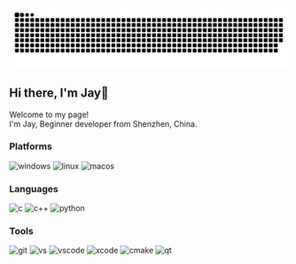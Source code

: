 <picture>
  <source media="(prefers-color-scheme: dark)" srcset="https://raw.githubusercontent.com/jaynraven/jaynraven/output/github-contribution-grid-snake-dark.svg">
  <source media="(prefers-color-scheme: light)" srcset="https://raw.githubusercontent.com/jaynraven/jaynraven/output/github-contribution-grid-snake.svg">
  <img alt="github contribution grid snake animation" src="https://raw.githubusercontent.com/jaynraven/jaynraven/output/github-contribution-grid-snake.svg">
</picture>

<!-- GitHub Activity Graph GitHub 活动图 -->
<!-- <img src="https://github-readme-activity-graph.vercel.app/graph?username=jaynraven&theme=github-compact&bg_color=FF000000&hide_border=true" alt="Activity"/> -->
  
<h2>Hi there, I'm Jay👋</h2>

<p>Welcome to my page! </br> I'm Jay, Beginner developer from Shenzhen, China.</br></p>
<h3>Platforms</h3>
<p>
  <img alt="windows" src="https://img.shields.io/badge/-Windows-0078D6?style=flat-square&logo=windows10&logoColor=white" />
  <img alt="linux" src="https://img.shields.io/badge/-Linux-FCC624?style=flat-square&logo=linux&logoColor=white" /> 
  <img alt="macos" src="https://img.shields.io/badge/-MacOS-000000?style=flat-square&logo=macos&logoColor=white" />
</p>
<h3>Languages</h3>
<p>
  <img alt="c" src="https://img.shields.io/badge/-C-A8B9CC?style=flat-square&logo=c&logoColor=white" />
  <img alt="c++" src="https://img.shields.io/badge/-C++-00599C?style=flat-square&logo=cplusplus&logoColor=white" /> 
  <img alt="python" src="https://img.shields.io/badge/-Python-3776AB?style=flat-square&logo=python&logoColor=white" />
</p>
<h3>Tools</h3>
<p>
  <img alt="git" src="https://img.shields.io/badge/-Git-F05032?style=flat-square&logo=git&logoColor=white" />
  <img alt="vs" src="https://img.shields.io/badge/-Visual Studio-5C2D91?style=flat-square&logo=visualstudio&logoColor=white" />
  <img alt="vscode" src="https://img.shields.io/badge/-Visual Studio Code-007ACC?style=flat-square&logo=visualstudiocode&logoColor=white" />
  <img alt="xcode" src="https://img.shields.io/badge/-Xcode-147EFB?style=flat-square&logo=xcode&logoColor=white" />
  <img alt="cmake" src="https://img.shields.io/badge/-CMake-064F8C?style=flat-square&logo=cmake&logoColor=white" />
  <img alt="qt" src="https://img.shields.io/badge/-Qt-41CD52?style=flat-square&logo=qt&logoColor=white" />
</p>
